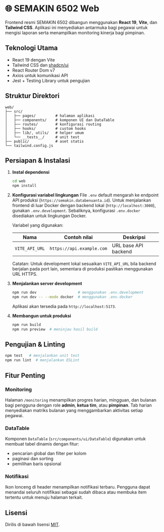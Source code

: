 # 🌐 SEMAKIN 6502 Web

Frontend resmi SEMAKIN 6502 dibangun menggunakan **React 19**, **Vite**, dan **Tailwind CSS**. Aplikasi ini menyediakan antarmuka bagi pegawai untuk mengisi laporan serta menampilkan monitoring kinerja bagi pimpinan.

## Teknologi Utama

- React 19 dengan Vite
- Tailwind CSS dan [shadcn/ui](https://ui.shadcn.com/)
- React Router Dom v7
- Axios untuk komunikasi API
- Jest + Testing Library untuk pengujian

## Struktur Direktori

```
web/
├── src/
│   ├── pages/         # halaman aplikasi
│   ├── components/    # komponen UI dan DataTable
│   ├── routes/        # konfigurasi routing
│   ├── hooks/         # custom hooks
│   ├── lib/, utils/   # helper umum
│   └── __tests__/     # unit test
├── public/            # aset statis
└── tailwind.config.js
```

## Persiapan & Instalasi

1. **Instal dependensi**
   ```bash
   cd web
   npm install
   ```
2. **Konfigurasi variabel lingkungan**
   File `.env` default mengarah ke endpoint API produksi (`https://semakin.databenuanta.id`).
   Untuk menjalankan frontend di luar Docker dengan backend lokal (`http://localhost:3000`), gunakan `.env.development`.
   Sebaliknya, konfigurasi `.env.docker` disediakan untuk lingkungan Docker.

   Variabel yang digunakan:

   | Nama          | Contoh nilai                    | Deskripsi                         |
   |---------------|---------------------------------|-----------------------------------|
   | `VITE_API_URL`| `https://api.example.com`       | URL base API backend              |

   Catatan: Untuk development lokal sesuaikan `VITE_API_URL` bila backend berjalan pada port lain, sementara di produksi pastikan menggunakan URL HTTPS.

3. **Menjalankan server development**
   ```bash
   npm run dev                   # menggunakan .env.development
   npm run dev -- --mode docker  # menggunakan .env.docker
   ```
   Aplikasi akan tersedia pada `http://localhost:5173`.

4. **Membangun untuk produksi**
   ```bash
   npm run build
   npm run preview  # meninjau hasil build
   ```

## Pengujian & Linting

```bash
npm test   # menjalankan unit test
npm run lint  # menjalankan ESLint
```

## Fitur Penting

### Monitoring
Halaman `/monitoring` menampilkan progres harian, mingguan, dan bulanan bagi pengguna dengan role **admin**, **ketua tim**, atau **pimpinan**. Tab harian menyediakan matriks bulanan yang menggambarkan aktivitas setiap pegawai.

### DataTable
Komponen `DataTable` (`src/components/ui/DataTable`) digunakan untuk membuat tabel dinamis dengan fitur:
- pencarian global dan filter per kolom
- paginasi dan sorting
- pemilihan baris opsional

### Notifikasi
Ikon lonceng di header menampilkan notifikasi terbaru. Pengguna dapat menandai seluruh notifikasi sebagai sudah dibaca atau membuka item tertentu untuk menuju halaman terkait.

## Lisensi

Dirilis di bawah lisensi [MIT](../LICENSE).
